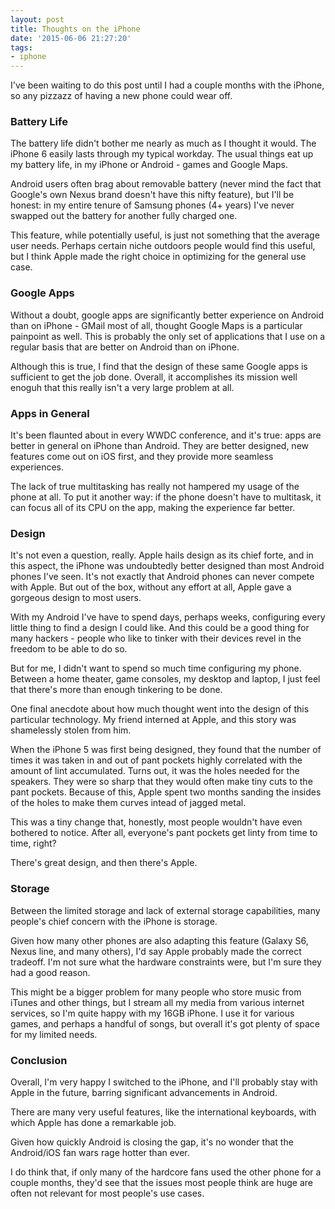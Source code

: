 ```yaml
---
layout: post
title: Thoughts on the iPhone
date: '2015-06-06 21:27:20'
tags:
- iphone
---
```


I've been waiting to do this post until I had a couple months with the iPhone, so any pizzazz of having a new phone could wear off.

### Battery Life

The battery life didn't bother me nearly as much as I thought it would. The iPhone 6 easily lasts through my typical workday. The usual things eat up my battery life, in my iPhone or Android - games and Google Maps.

Android users often brag about removable battery (never mind the fact that Google's own Nexus brand doesn't have this nifty feature), but I'll be honest: in my entire tenure of Samsung phones (4+ years) I've never swapped out the battery for another fully charged one.

This feature, while potentially useful, is just not something that the average user needs. Perhaps certain niche outdoors people would find this useful, but I think Apple made the right choice in optimizing for the general use case.

### Google Apps

Without a doubt, google apps are significantly better experience on Android than on iPhone - GMail most of all, thought Google Maps is a particular painpoint as well. This is probably the only set of applications that I use on a regular basis that are better on Android than on iPhone.

Although this is true, I find that the design of these same Google apps is sufficient to get the job done. Overall, it accomplishes its mission well enoguh that this really isn't a very large problem at all.

### Apps in General

It's been flaunted about in every WWDC conference, and it's true: apps are better in general on iPhone than Android. They are better designed, new features come out on iOS first, and they provide more seamless experiences.

The lack of true multitasking has really not hampered my usage of the phone at all. To put it another way: if the phone doesn't have to multitask, it can focus all of its CPU on the app, making the experience far better.

### Design

It's not even a question, really. Apple hails design as its chief forte, and in this aspect, the iPhone was undoubtedly better designed than most Android phones I've seen. It's not exactly that Android phones can never compete with Apple. But out of the box, without any effort at all, Apple gave a gorgeous design to most users.

With my Android I've have to spend days, perhaps weeks, configuring every little thing to find a design I could like. And this could be a good thing for many hackers - people who like to tinker with their devices revel in the freedom to be able to do so.

But for me, I didn't want to spend so much time configuring my phone. Between a home theater, game consoles, my desktop and laptop, I just feel that there's more than enough tinkering to be done.

One final anecdote about how much thought went into the design of this particular technology. My friend interned at Apple, and this story was shamelessly stolen from him.

When the iPhone 5 was first being designed, they found that the number of times it was taken in and out of pant pockets highly correlated with the amount of lint accumulated. Turns out, it was the holes needed for the speakers. They were so sharp that they would often make tiny cuts to the pant pockets. Because of this, Apple spent two months sanding the insides of the holes to make them curves intead of jagged metal.

This was a tiny change that, honestly, most people wouldn't have even bothered to notice. After all, everyone's pant pockets get linty from time to time, right?

There's great design, and then there's Apple.

### Storage

Between the limited storage and lack of external storage capabilities, many people's chief concern with the iPhone is storage.

Given how many other phones are also adapting this feature (Galaxy S6, Nexus line, and many others), I'd say Apple probably made the correct tradeoff. I'm not sure what the hardware constraints were, but I'm sure they had a good reason.

This might be a bigger problem for many people who store music from iTunes and other things, but I stream all my media from various internet services, so I'm quite happy with my 16GB iPhone. I use it for various games, and perhaps a handful of songs, but overall it's got plenty of space for my limited needs.

### Conclusion

Overall, I'm very happy I switched to the iPhone, and I'll probably stay with Apple in the future, barring significant advancements in Android.

There are many very useful features, like the international keyboards, with which Apple has done a remarkable job.

Given how quickly Android is closing the gap, it's no wonder that the Android/iOS fan wars rage hotter than ever.

I do think that, if only many of the hardcore fans used the other phone for a couple months, they'd see that the issues most people think are huge are often not relevant for most people's use cases.